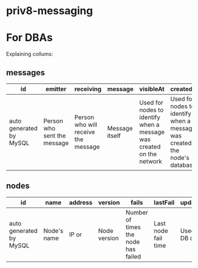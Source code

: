 # priv8-messaging


# For DBAs

Explaining collums:

## messages
| id                      | emitter                     | receiving                           | message         | visibleAt                                                            | createdAt                                                                    |
|-------------------------|-----------------------------|-------------------------------------|-----------------|----------------------------------------------------------------------|------------------------------------------------------------------------------|
| auto generated by MySQL | Person who sent the message | Person who will receive the message | Message itself  | Used for nodes to identify when a message was created on the network | Used for nodes to identify when a message was created in the node's database |

## nodes
| id                      | name        | address | version      | fails                               | lastFail            | updatedAt           | createdAt           |
|-------------------------|-------------|---------|--------------|-------------------------------------|---------------------|---------------------|---------------------|
| auto generated by MySQL | Node's name | IP or   | Node version | Number of times the node has failed | Last node fail time | Used for DB control | Used for DB control |